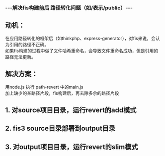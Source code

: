 ### ---解决fis构建前后 路径转化问题（如/表示/public）---

## 动机：
在应用路径转化的框架后（如thinkphp、express-generator），对fis来说，会认为引用的路径不正确。</br>
如果fis构建的过程中做了文件哈希重命名，会导致文件重命名成功，但是引用的路径无法更新。</br>

## 解决方案：
用node.js 执行 path-revert 中的main.js</br>
加上缺少的某路径片段，fis构建后，再去除多余的路径片段</br>

## 1. 对source项目目录，运行revert的add模式</br>
## 2. fis3 source目录部署到output目录</br>
## 3. 对output项目目录，运行revert的slim模式</br>
